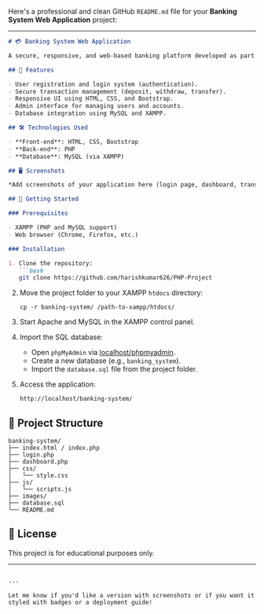Here's a professional and clean GitHub `README.md` file for your **Banking System Web Application** project:

---

````markdown
# 💳 Banking System Web Application

A secure, responsive, and web-based banking platform developed as part of an academic project (Dec 2024 – Apr 2025). This system enables users to manage their banking needs online with features such as authentication, transaction handling, and data management.

## 🔧 Features

- User registration and login system (authentication).
- Secure transaction management (deposit, withdraw, transfer).
- Responsive UI using HTML, CSS, and Bootstrap.
- Admin interface for managing users and accounts.
- Database integration using MySQL and XAMPP.

## 🛠️ Technologies Used

- **Front-end**: HTML, CSS, Bootstrap  
- **Back-end**: PHP  
- **Database**: MySQL (via XAMPP)

## 🖥️ Screenshots

*Add screenshots of your application here (login page, dashboard, transactions, etc.)*

## 🚀 Getting Started

### Prerequisites

- XAMPP (PHP and MySQL support)
- Web browser (Chrome, Firefox, etc.)

### Installation

1. Clone the repository:
   ```bash
   git clone https://github.com/harishkumar626/PHP-Project
````

2. Move the project folder to your XAMPP `htdocs` directory:

   ```
   cp -r banking-system/ /path-to-xampp/htdocs/
   ```

3. Start Apache and MySQL in the XAMPP control panel.

4. Import the SQL database:

   * Open `phpMyAdmin` via [localhost/phpmyadmin](http://localhost/phpmyadmin).
   * Create a new database (e.g., `banking_system`).
   * Import the `database.sql` file from the project folder.

5. Access the application:

   ```
   http://localhost/banking-system/
   ```

## 📂 Project Structure

```
banking-system/
├── index.html / index.php
├── login.php
├── dashboard.php
├── css/
│   └── style.css
├── js/
│   └── scripts.js
├── images/
├── database.sql
└── README.md
```


## 📃 License

This project is for educational purposes only.

---

```

---

Let me know if you'd like a version with screenshots or if you want it styled with badges or a deployment guide!
```
